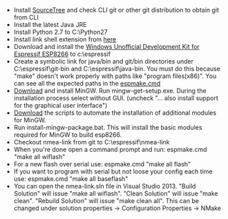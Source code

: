 * Install [SourceTree](https://www.sourcetreeapp.com) and check CLI git or other git distribution to obtain git from CLI
* Install the latest Java JRE
* Install Python 2.7 to C:\Python27
* Install link shell extension from [here](http://schinagl.priv.at/nt/hardlinkshellext/linkshellextension.html)
* Download and install the [Windows Unofficial Development Kit for Espressif ESP8266](http://programs74.ru/get.php?file=EspressifESP8266DevKit) to c:\espressif
* Create a symbolic link for java/bin and git/bin directories under C:\espressif\git-bin and C:\espressif\java-bin. You must do this because "make" doesn't work properly with paths like "program files(x86)".  You can see all the expected paths in the [espmake.cmd](https://github.com/jcable/nmea-link/blob/master/espmake.cmd)
* [Download](http://sourceforge.net/projects/mingw/files/Installer/) and install MinGW. Run mingw-get-setup.exe.  During the installation process select without GUI.  (uncheck "... also install support for the graphical user interface")
* [Download](http://programs74.ru/get.php?file=EspressifESP8266DevKitAddon) the scripts to automate the installation of additional modules for MinGW.
* Run install-mingw-package.bat. This will install the basic modules required for MinGW to build esp8266.
* Checkout nmea-link from git to C:\espressif\nmea-link 
* When you're done open a command prompt and run: espmake.cmd "make all wiflash" 
* For a new flash over serial use: espmake.cmd "make all flash"
* If you want to program with serial but not loose your config each time use: espmake.cmd "make all baseflash"
* You can open the nmea-link.sln file in Visual Studio 2013.  "Build Solution" will issue "make all wiflash".  "Clean Solution" will issue "make clean".  "Rebuild Solution" will issue "make clean all".  This can be changed under solution properties -> Configuration Properties -> NMake
